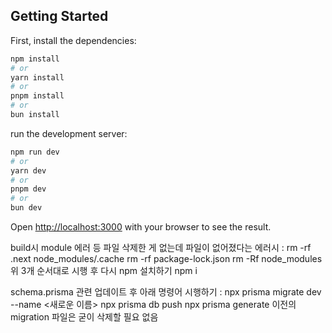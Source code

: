 ## Getting Started

First, install the dependencies:

```bash
npm install
# or
yarn install
# or
pnpm install
# or
bun install
```

run the development server:

```bash
npm run dev
# or
yarn dev
# or
pnpm dev
# or
bun dev
```

Open [http://localhost:3000](http://localhost:3000) with your browser to see the result.

build시 module 에러 등 파일 삭제한 게 없는데 파일이 없어졌다는 에러시 :
rm -rf .next node_modules/.cache
rm -rf package-lock.json
rm -Rf node_modules
위 3개 순서대로 시행 후 다시 npm 설치하기
npm i

schema.prisma 관련 업데이트 후 아래 명령어 시행하기 :
npx prisma migrate dev --name <새로운 이름>
npx prisma db push
npx prisma generate
이전의 migration 파일은 굳이 삭제할 필요 없음
